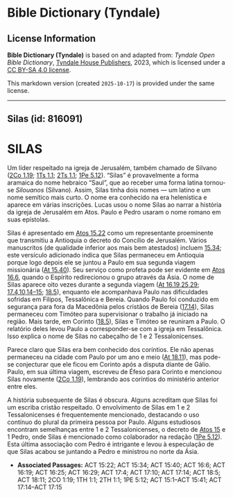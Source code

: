 # Bible Dictionary (Tyndale)

## License Information

**Bible Dictionary (Tyndale)** is based on and adapted from: _Tyndale Open Bible Dictionary_, [Tyndale House Publishers](https://tyndaleopenresources.com/), 2023, which is licensed under a [CC BY-SA 4.0 license](https://creativecommons.org/licenses/by-sa/4.0/legalcode.en).

This markdown version (created `2025-10-17`) is provided under the same license.



--------------------------------

## Silas (id: 816091)

SILAS
=====

Um líder respeitado na igreja de Jerusalém, também chamado de Silvano ([2Co 1\.19](https://ref.ly/2Cor1:19); [1Ts 1\.1](https://ref.ly/1Thess1:1); [2Ts 1\.1](https://ref.ly/2Thess1:1); [1Pe 5\.12](https://ref.ly/1Pet5:12)). “Silas” é provavelmente a forma aramaica do nome hebraico “Saul”, que ao receber uma forma latina tornou\-se *Silouanos* (Silvano). Assim, Silas tinha dois nomes — um latino e um nome semítico mais curto. O nome era conhecido na era helenística e aparece em várias inscrições. Lucas usou o nome Silas ao narrar a história da igreja de Jerusalém em Atos. Paulo e Pedro usaram o nome romano em suas epístolas.

Silas é apresentado em [Atos 15\.22](https://ref.ly/Acts15:22) como um representante proeminente que transmitiu a Antioquia o decreto do Concílio de Jerusalém. Vários manuscritos (de qualidade inferior aos mais bem atestados) incluem [15\.34](https://ref.ly/Acts15:34); este versículo adicionado indica que Silas permaneceu em Antioquia porque logo depois ele se juntou a Paulo em sua segunda viagem missionária ([At 15\.40](https://ref.ly/Acts15:40)). Seu serviço como profeta pode ser evidente em [Atos 16\.6](https://ref.ly/Acts16:6), quando o Espírito redirecionou o grupo através da Ásia. O nome de Silas aparece oito vezes durante a segunda viagem ([At 16\.19,25,29](https://ref.ly/Acts16:19,Acts16:25,Acts16:29); [17\.4,10,14–15](https://ref.ly/Acts17:4,Acts17:10,Acts17:14-Acts17:15); [18\.5](https://ref.ly/Acts18:5)), enquanto ele acompanhava Paulo nas dificuldades sofridas em Filipos, Tessalônica e Bereia. Quando Paulo foi conduzido em segurança para fora da Macedônia pelos cristãos de Bereia ([17\.14](https://ref.ly/Acts17:14)), Silas permaneceu com Timóteo para supervisionar o trabalho já iniciado na região. Mais tarde, em Corinto ([18\.5](https://ref.ly/Acts18:5)), Silas e Timóteo se reuniram a Paulo. O relatório deles levou Paulo a corresponder\-se com a igreja em Tessalônica. Isso explica o nome de Silas no cabeçalho de 1 e 2 Tessalonicenses.

Parece claro que Silas era bem conhecido dos coríntios. Ele não apenas permaneceu na cidade com Paulo por um ano e meio ([At 18\.11](https://ref.ly/Acts18:11)), mas pode\-se conjecturar que ele ficou em Corinto após a disputa diante de Gálio. Paulo, em sua última viagem, escreveu de Éfeso para Corinto e mencionou Silas novamente ([2Co 1\.19](https://ref.ly/2Cor1:19)), lembrando aos coríntios do ministério anterior entre eles.

A história subsequente de Silas é obscura. Alguns acreditam que Silas foi um escriba cristão respeitado. O envolvimento de Silas em 1 e 2 Tessalonicenses é frequentemente mencionado, destacando o uso contínuo do plural da primeira pessoa por Paulo. Alguns estudiosos encontram semelhanças entre 1 e 2 Tessalonicenses, o decreto de [Atos 15](https://ref.ly/Acts15:1-Acts15:41) e 1 Pedro, onde Silas é mencionado como colaborador na redação ([1Pe 5\.12](https://ref.ly/1Pet5:12)). Esta última associação com Pedro é intrigante e levou à especulação de que Silas acabou se juntando a Pedro e ministrou no norte da Ásia.

* **Associated Passages:** ACT 15:22; ACT 15:34; ACT 15:40; ACT 16:6; ACT 16:19; ACT 16:25; ACT 16:29; ACT 17:4; ACT 17:10; ACT 17:14; ACT 18:5; ACT 18:11; 2CO 1:19; 1TH 1:1; 2TH 1:1; 1PE 5:12; ACT 15:1–ACT 15:41; ACT 17:14–ACT 17:15

